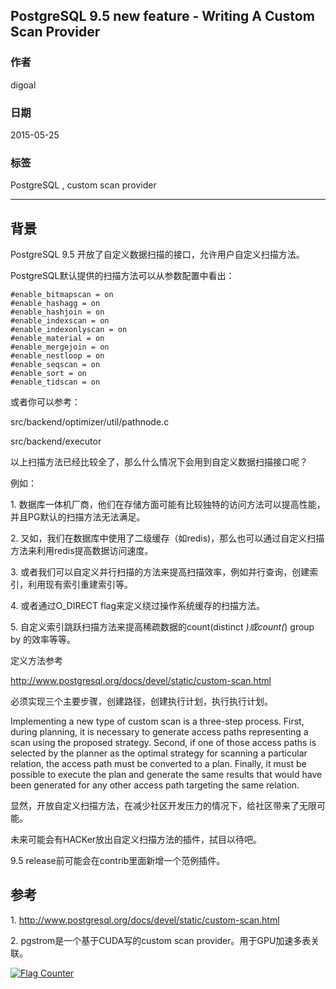 ## PostgreSQL 9.5 new feature - Writing A Custom Scan Provider  
                                                                                                                                                             
### 作者                                                                                                                                            
digoal                                                                                                                                            
                                                                                                                                            
### 日期                                                                                                                                             
2015-05-25                                                                                                                                 
                                                                                                                                              
### 标签                                                                                                                                            
PostgreSQL , custom scan provider            
                                                                                                                                                        
----                                                                                                                                                        
                                                                                                                                                         
## 背景                                                                                 
PostgreSQL 9.5 开放了自定义数据扫描的接口，允许用户自定义扫描方法。  
  
PostgreSQL默认提供的扫描方法可以从参数配置中看出：  
  
```  
#enable_bitmapscan = on  
#enable_hashagg = on  
#enable_hashjoin = on  
#enable_indexscan = on  
#enable_indexonlyscan = on  
#enable_material = on  
#enable_mergejoin = on  
#enable_nestloop = on  
#enable_seqscan = on  
#enable_sort = on  
#enable_tidscan = on  
```  
  
或者你可以参考：  
  
src/backend/optimizer/util/pathnode.c  
  
src/backend/executor  
  
以上扫描方法已经比较全了，那么什么情况下会用到自定义数据扫描接口呢？  
  
例如：  
  
1\. 数据库一体机厂商，他们在存储方面可能有比较独特的访问方法可以提高性能，并且PG默认的扫描方法无法满足。  
  
2\. 又如，我们在数据库中使用了二级缓存（如redis)，那么也可以通过自定义扫描方法来利用redis提高数据访问速度。  
  
3\. 或者我们可以自定义并行扫描的方法来提高扫描效率，例如并行查询，创建索引，利用现有索引重建索引等。  
  
4\. 或者通过O_DIRECT flag来定义绕过操作系统缓存的扫描方法。  
  
5\. 自定义索引跳跃扫描方法来提高稀疏数据的count(distinct *)或count(*) group by 的效率等等。  
  
定义方法参考  
  
http://www.postgresql.org/docs/devel/static/custom-scan.html  
  
必须实现三个主要步骤，创建路径，创建执行计划，执行执行计划。  
  
  
Implementing a new type of custom scan is a three-step process. First, during planning, it is necessary to generate access paths representing a scan using the proposed strategy. Second, if one of those access paths is selected by the planner as the optimal strategy for scanning a particular relation, the access path must be converted to a plan. Finally, it must be possible to execute the plan and generate the same results that would have been generated for any other access path targeting the same relation.  
  
显然，开放自定义扫描方法，在减少社区开发压力的情况下，给社区带来了无限可能。  
  
未来可能会有HACKer放出自定义扫描方法的插件，拭目以待吧。  
  
9\.5 release前可能会在contrib里面新增一个范例插件。  
  
## 参考  
1\. http://www.postgresql.org/docs/devel/static/custom-scan.html  
  
2\. pgstrom是一个基于CUDA写的custom scan provider。用于GPU加速多表关联。  
  
<a rel="nofollow" href="http://info.flagcounter.com/h9V1"  ><img src="http://s03.flagcounter.com/count/h9V1/bg_FFFFFF/txt_000000/border_CCCCCC/columns_2/maxflags_12/viewers_0/labels_0/pageviews_0/flags_0/"  alt="Flag Counter"  border="0"  ></a>  
  
